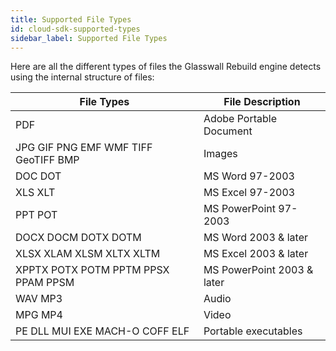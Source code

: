 ```yaml
---
title: Supported File Types
id: cloud-sdk-supported-types
sidebar_label: Supported File Types
---
```


Here are all the different types of files the Glasswall Rebuild engine detects using the internal structure of files:


| File Types                           | File Description           |
| ------------------------------------ | -------------------------- |
| PDF                                  | Adobe Portable Document    |
| JPG GIF PNG EMF WMF TIFF GeoTIFF BMP | Images                     |
| DOC DOT                              | MS Word 97-2003            |
| XLS XLT                              | MS Excel 97-2003           |
| PPT POT                              | MS PowerPoint 97-2003      |
| DOCX DOCM DOTX DOTM                  | MS Word 2003 & later       |
| XLSX XLAM XLSM XLTX XLTM             | MS Excel 2003 & later      |
| XPPTX POTX POTM PPTM PPSX PPAM PPSM  | MS PowerPoint 2003 & later |
| WAV MP3                              | Audio                      |
| MPG MP4                              | Video                      |
| PE DLL MUI EXE MACH-O COFF ELF       | Portable executables       |